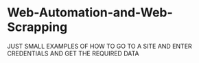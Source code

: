 # Web-Automation-and-Web-Scrapping
JUST SMALL EXAMPLES OF HOW TO GO TO A SITE AND ENTER CREDENTIALS AND GET THE REQUIRED DATA
